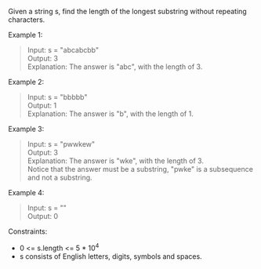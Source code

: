 Given a string s, find the length of the longest substring without repeating characters.

Example 1:
>Input: s = "abcabcbb"  
Output: 3  
Explanation: The answer is "abc", with the length of 3.

Example 2:
>Input: s = "bbbbb"  
Output: 1  
Explanation: The answer is "b", with the length of 1.

Example 3:
>Input: s = "pwwkew"  
Output: 3  
Explanation: The answer is "wke", with the length of 3.  
Notice that the answer must be a substring, "pwke" is a subsequence and not a substring.

Example 4:
>Input: s = ""  
Output: 0

Constraints:
- 0 <= s.length <= 5 * 10<sup>4</sup>
- s consists of English letters, digits, symbols and spaces.
